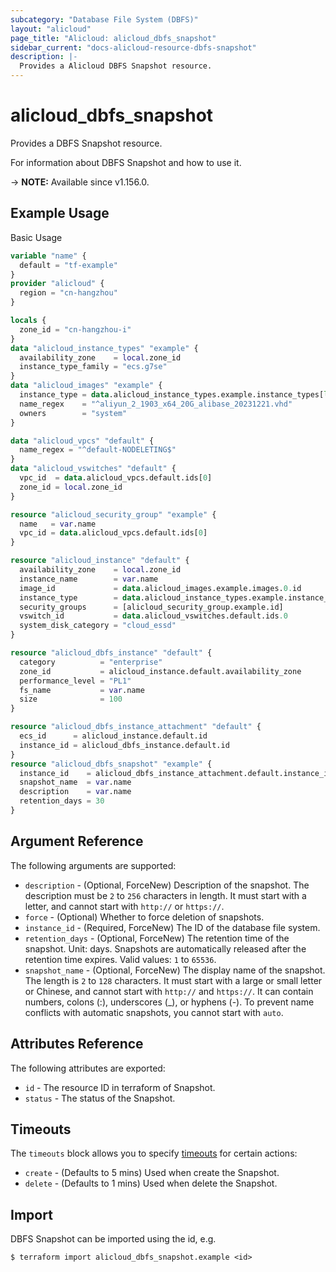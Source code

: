```yaml
---
subcategory: "Database File System (DBFS)"
layout: "alicloud"
page_title: "Alicloud: alicloud_dbfs_snapshot"
sidebar_current: "docs-alicloud-resource-dbfs-snapshot"
description: |-
  Provides a Alicloud DBFS Snapshot resource.
---
```


# alicloud_dbfs_snapshot

Provides a DBFS Snapshot resource.

For information about DBFS Snapshot and how to use it.

-> **NOTE:** Available since v1.156.0.

## Example Usage

Basic Usage

```terraform
variable "name" {
  default = "tf-example"
}
provider "alicloud" {
  region = "cn-hangzhou"
}

locals {
  zone_id = "cn-hangzhou-i"
}
data "alicloud_instance_types" "example" {
  availability_zone    = local.zone_id
  instance_type_family = "ecs.g7se"
}
data "alicloud_images" "example" {
  instance_type = data.alicloud_instance_types.example.instance_types[length(data.alicloud_instance_types.example.instance_types) - 1].id
  name_regex    = "^aliyun_2_1903_x64_20G_alibase_20231221.vhd"
  owners        = "system"
}

data "alicloud_vpcs" "default" {
  name_regex = "^default-NODELETING$"
}
data "alicloud_vswitches" "default" {
  vpc_id  = data.alicloud_vpcs.default.ids[0]
  zone_id = local.zone_id
}

resource "alicloud_security_group" "example" {
  name   = var.name
  vpc_id = data.alicloud_vpcs.default.ids[0]
}

resource "alicloud_instance" "default" {
  availability_zone    = local.zone_id
  instance_name        = var.name
  image_id             = data.alicloud_images.example.images.0.id
  instance_type        = data.alicloud_instance_types.example.instance_types[length(data.alicloud_instance_types.example.instance_types) - 1].id
  security_groups      = [alicloud_security_group.example.id]
  vswitch_id           = data.alicloud_vswitches.default.ids.0
  system_disk_category = "cloud_essd"
}

resource "alicloud_dbfs_instance" "default" {
  category          = "enterprise"
  zone_id           = alicloud_instance.default.availability_zone
  performance_level = "PL1"
  fs_name           = var.name
  size              = 100
}

resource "alicloud_dbfs_instance_attachment" "default" {
  ecs_id      = alicloud_instance.default.id
  instance_id = alicloud_dbfs_instance.default.id
}
resource "alicloud_dbfs_snapshot" "example" {
  instance_id    = alicloud_dbfs_instance_attachment.default.instance_id
  snapshot_name  = var.name
  description    = var.name
  retention_days = 30
}
```

## Argument Reference

The following arguments are supported:

* `description` - (Optional, ForceNew) Description of the snapshot. The description must be `2` to `256` characters in length. It must start with a letter, and cannot start with `http://` or `https://`.
* `force` - (Optional) Whether to force deletion of snapshots.
* `instance_id` - (Required, ForceNew) The ID of the database file system.
* `retention_days` - (Optional, ForceNew) The retention time of the snapshot. Unit: days. Snapshots are automatically released after the retention time expires. Valid values: `1` to `65536`.
* `snapshot_name` - (Optional, ForceNew) The display name of the snapshot. The length is `2` to `128` characters. It must start with a large or small letter or Chinese, and cannot start with `http://` and `https://`. It can contain numbers, colons (:), underscores (_), or hyphens (-). To prevent name conflicts with automatic snapshots, you cannot start with `auto`.

## Attributes Reference

The following attributes are exported:

* `id` - The resource ID in terraform of Snapshot.
* `status` - The status of the Snapshot.

## Timeouts

The `timeouts` block allows you to specify [timeouts](https://www.terraform.io/docs/configuration-0-11/resources.html#timeouts) for certain actions:

* `create` - (Defaults to 5 mins) Used when create the Snapshot.
* `delete` - (Defaults to 1 mins) Used when delete the Snapshot.

## Import

DBFS Snapshot can be imported using the id, e.g.

```shell
$ terraform import alicloud_dbfs_snapshot.example <id>
```